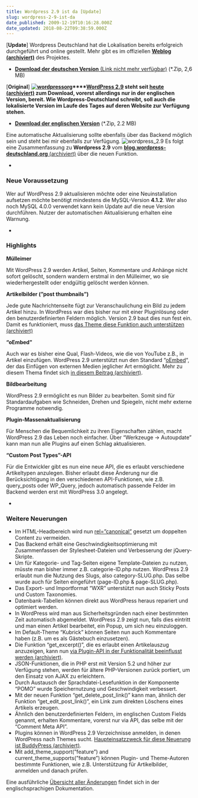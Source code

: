 ```yaml
---
title: Wordpress 2.9 ist da [Update]
slug: wordpress-2-9-ist-da
date_published: 2009-12-19T10:16:28.000Z
date_updated: 2018-08-22T09:38:59.000Z
---
```


[**Update**] Wordpress Deutschland hat die Lokalisation bereits erfolgreich durchgeführt und online gestellt. Mehr gibt es im offiziellen **[Weblog (archiviert)](http://web.archive.org/web/20091221204639/http://blog.wordpress-deutschland.org:80/2009/12/19/wordpress-2-9-carmen.html)** des Projektes.

- [**Download der deutschen Version** (Link nicht mehr verfügbar)](http://counter.wordpress-deutschland.org/dlcount.php?id=static&amp;url=/de-edition/latest.zip) (*.Zip, 2,6 MB)

[**Original**]
**[![wordpressorg](//picdump.thafaker.de/2008/04/wordpressorg.jpg)](http://picdump.thafaker.de/2008/04/wordpressorg.jpg)****[WordPress 2.9](http://wordpress.org/development/2009/12/wordpress-2-9/) steht seit [heute (archiviert)](http://web.archive.org/web/20091221022730/http://blog.wordpress-deutschland.org:80/2009/12/19/wordpress-2-9-veroeffentlicht.html) zum Download, vorerst allerdings nur in der englischen Version, bereit. Wie Wordpress-Deutschland schreibt, soll auch die lokalisierte Version im Laufe des Tages auf deren Website zur Verfügung stehen.**

- **[Download der englischen Version](http://wordpress.org/latest.zip)** (*.Zip, 2.2 MB)

Eine automatische Aktualisierung sollte ebenfalls über das Backend möglich sein und steht bei mir ebenfalls zur Verfügung.
![wordpress_2.9](//picdump.thafaker.de/2009/12/wordpress_2.9.jpg)
Es folgt eine Zusammenfassung zu **Wordpress 2.9** vom [**blog.wordpress-deutschland.org** (archiviert)](http://web.archive.org/web/20091221004911/http://blog.wordpress-deutschland.org:80/2009/12/18/wordpress-2-9-eine-uebersicht-der-neuen-funktionen.html) über die neuen Funktion.

- 
### Neue Voraussetzung

Wer auf WordPress 2.9 aktualisieren möchte oder eine Neuinstallation aufsetzen möchte benötigt mindestens die MySQL-Version **4.1.2**. Wer also noch MySQL 4.0.0 verwendet kann kein Update auf die neue Version durchführen. Nutzer der automatischen Aktualisierung erhalten eine Warnung.

- 
### Highlights

**Mülleimer**

Mit WordPress 2.9 werden Artikel, Seiten, Kommentare und Anhänge nicht sofort gelöscht, sondern wandern erstmal in den Mülleimer, wo sie wiederhergestellt oder endgültig gelöscht werden können.

**Artikelbilder (”post thumbnails”)**

Jede gute Nachrichtenseite fügt zur Veranschaulichung ein Bild zu jedem Artikel hinzu. In WordPress war dies bisher nur mit einer Pluginlösung oder den benutzerdefinierten Feldern möglich. Version 2.9 baut dies nun fest ein. Damit es funktioniert, muss [das Theme diese Funktion auch unterstützen (archiviert)](http://web.archive.org/web/20100114022153/http://dynamicinternet.eu:80/blog/2009-12-17/the-ultimative-guide-for-the_post_thumbnail-in-wordpress-2-9/)

**“oEmbed”**

Auch war es bisher eine Qual, Flash-Videos, wie die von YouTube z.B., in Artikel einzufügen. WordPress 2.9 unterstützt nun den Standard “[oEmbed](http://oembed.com/)“, der das Einfügen von externen Medien jeglicher Art ermöglicht. Mehr zu diesem Thema findet sich [in diesem Beitrag (archiviert)](http://web.archive.org/web/20091016194119/http://blog.wordpress-deutschland.org:80/2009/10/15/noch-einfacher-videos-bilder-einbinden-mit-oembed-in-wordpress-2-9.html).

**Bildbearbeitung**

WordPress 2.9 ermöglicht es nun Bilder zu bearbeiten. Somit sind für Standardaufgaben wie Schneiden, Drehen und Spiegeln, nicht mehr externe Programme notwendig.

**Plugin-Massenaktualisierung**

Für Menschen die Bequemlichkeit zu ihren Eigenschaften zählen, macht WordPress 2.9 das Leben noch einfacher. Über “Werkzeuge -> Autoupdate” kann man nun alle Plugins auf einen Schlag aktualisieren.

**“Custom Post Types”-API**

Für die Entwickler gibt es nun eine neue API, die es erlaubt verschiedene Artikeltypen anzulegen. Bisher erlaubt diese Änderung nur die Berücksichtigung in den verschiedenen API-Funktionen, wie z.B. query_posts oder WP_Query, jedoch automatisch passende Felder im Backend werden erst mit WordPress 3.0 angelegt.

- 
### Weitere Neuerungen

- Im HTML-Headbereich wird nun [rel=”canonical”](http://googlewebmastercentral.blogspot.com/2009/02/specify-your-canonical.html) gesetzt um doppelten Content zu vermeiden.
- Das Backend erhält eine Geschwindigkeitsoptimierung mit Zusammenfassen der Stylesheet-Dateien und Verbesserung der jQuery-Skripte.
- Um für Kategorie- und Tag-Seiten eigene Template-Dateien zu nutzen, müsste man bisher immer z.B. categorie-ID.php nutzen. WordPress 2.9 erlaubt nun die Nutzung des Slugs, also category-SLUG.php. Das selbe wurde auch für Seiten eingeführt (page-ID.php & page-SLUG.php).
- Das Export- und Importformat “WXR” unterstützt nun auch Sticky Posts und Custom Taxonomies.
- Datenbank-Tabellen können direkt aus WordPress heraus repariert und optimiert werden.
- In WordPress wird man aus Sicherheitsgründen nach einer bestimmten Zeit automatisch abgemeldet. WordPress 2.9 zeigt nun, falls dies eintritt und man einen Artikel bearbeitet, ein Popup, um sich neu einzuloggen.
- Im Default-Theme “Kubrick” können Seiten nun auch Kommentare haben (z.B. um es als Gästebuch einzusetzen).
- Die Funktion “get_excerpt()”, die es erlaubt einen Artikelauszug anzuzeigen, kann nun [via Plugin-API in der Funktionalität beeinflusst werden (archiviert)](http://web.archive.org/web/20100211113642/http://blog.wordpress-deutschland.org:80/2009/09/10/excerpt-ab-wordpress-2-9.html).
- JSON-Funktionen, die in PHP erst mit Version 5.2 und höher zur Verfügung stehen, werden für ältere PHP-Versionen zurück portiert, um den Einsatz von AJAX zu erleichtern.
- Durch Austausch der Sprachdatei-Lesefunktion in der Komponente “POMO” wurde Speichernutzung und Geschwindigkeit verbessert.
- Mit der neuen Funktion “get_delete_post_link()” kann man, ähnlich der Funktion “get_edit_post_link()”, ein Link zum direkten Löschens eines Artikels erzeugen.
- Ähnlich den benutzerdefinierten Feldern, im englischen Custom Fields genannt, erhalten Kommentare, vorerst nur via API, das selbe mit der “Comment Meta API”.
- Plugins können in WordPress 2.9 Verzeichnisse anmelden, in denen WordPress nach Themes sucht. [Haupteinsatzzweck für diese Neuerung ist BuddyPress (archiviert)](http://web.archive.org/web/20091224012315/http://buddypress.de:80/blog/2009/10/buddypress-neuerung-mit-wordpress-mu-2-9.html).
- Mit add_theme_support(”feature”) and current_theme_supports(”feature”) können Plugin- und Theme-Autoren bestimmte Funktionen, wie z.B. Unterstützung für Artikelbilder, anmelden und danach prüfen.

Eine ausführliche [Übersicht aller Änderungen](http://codex.wordpress.org/Version_2.9) findet sich in der englischsprachigen Dokumentation.
